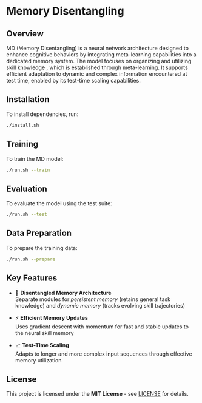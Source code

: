 # Memory Disentangling

## Overview  
MD (Memory Disentangling) is a neural network architecture designed to enhance cognitive behaviors by integrating meta-learning capabilities into a dedicated memory system. The model focuses on organizing and utilizing skill knowledge , which is established through meta-learning. It supports efficient adaptation to dynamic and complex information encountered at test time, enabled by its test-time scaling capabilities.

## Installation
To install dependencies, run:
```bash
./install.sh
```
## Training
To train the MD model:
```bash
./run.sh --train
```

## Evaluation
To evaluate the model using the test suite:
```bash
./run.sh --test
```

## Data Preparation 
To prepare the training data:
```bash
./run.sh --prepare
```

## Key Features  
- 🧠 **Disentangled Memory Architecture**  
  Separate modules for *persistent memory* (retains general task knowledge) and *dynamic memory* (tracks evolving skill trajectories)  

- ⚡ **Efficient Memory Updates**  
  Uses gradient descent with momentum for fast and stable updates to the neural skill memory  

- 📈 **Test-Time Scaling**  
  Adapts to longer and more complex input sequences through effective memory utilization

## License
This project is licensed under the **MIT License** - see [LICENSE](LICENSE) for details.